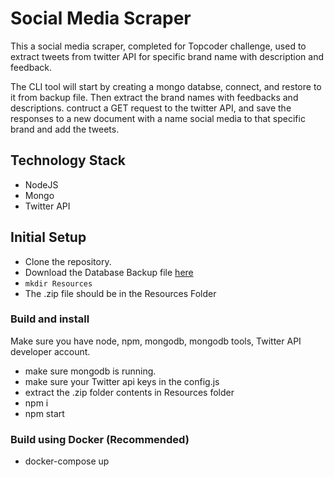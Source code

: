 # Social Media Scraper

This a social media scraper, completed for Topcoder challenge, used to extract tweets from twitter API for specific brand name with description and feedback.

The CLI tool will start by creating a mongo databse, connect, and restore to it from backup file. Then extract the brand names with feedbacks and descriptions. contruct a GET request to the twitter API, and save the responses to a new document with a name social media to that specific brand and add the tweets. 

## Technology Stack
* NodeJS
* Mongo
* Twitter API

## Initial Setup
* Clone the repository.
* Download the Database Backup file [here](https://drive.google.com/file/d/1QpGvgFqjzxJzTFsyBZq8Px-Beyeenqxq/view?usp=sharing)
* `mkdir Resources`
* The .zip file should be in the Resources Folder
    
### Build and install
Make sure you have node, npm, mongodb, mongodb tools, Twitter API developer account.

* make sure mongodb is running.
* make sure your Twitter api keys in the config.js
* extract the .zip folder contents in Resources folder
* npm i
* npm start

### Build using Docker (Recommended)
* docker-compose up
